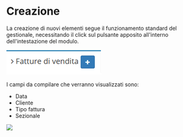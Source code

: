 # Creazione

La creazione di nuovi elementi segue il funzionamento standard del gestionale, necessitando il click sul pulsante apposito all'interno dell'intestazione del modulo.

![Screenshot creazione fatture di vendita](../../../.gitbook/assets/AggiungereFattureDiVendita.PNG)

I campi da compilare che verranno visualizzati sono:

* Data
* Cliente
* Tipo fattura
* Sezionale

![](https://firebasestorage.googleapis.com/v0/b/gitbook-x-prod.appspot.com/o/spaces%2F-LZJeLg23eVDvrCv74U7-887967055%2Fuploads%2FiRKzbcec3nzzpUoFakbw%2Ffile.png?alt=media)
